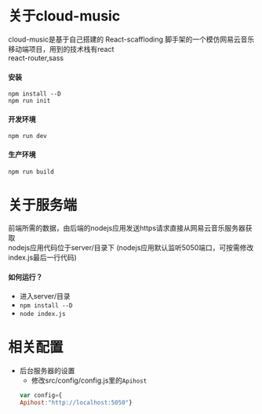 # 关于cloud-music
cloud-music是基于自己搭建的 React-scaffloding 脚手架的一个模仿网易云音乐移动端项目，用到的技术栈有react  
react-router,sass
#### 安装
`npm install --D`  
`npm run init`
#### 开发环境
`npm run dev`
#### 生产环境
`npm run build`
# 关于服务端
前端所需的数据，由后端的nodejs应用发送https请求直接从网易云音乐服务器获取  
nodejs应用代码位于server/目录下
(nodejs应用默认监听5050端口，可按需修改index.js最后一行代码)
#### 如何运行？
* 进入server/目录
* `npm install --D`
* `node index.js`
# 相关配置
* 后台服务器的设置
    * 修改src/config/config.js里的`Apihost`
    ```javascript
    var config={
   Apihost:"http://localhost:5050"}
   ```
